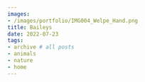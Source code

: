 ```yaml
---
images:
- /images/portfolio/IMG004_Welpe_Hand.png
title: Baileys
date: 2022-07-23
tags:
- archive # all posts
- animals
- nature
- home
---
```

